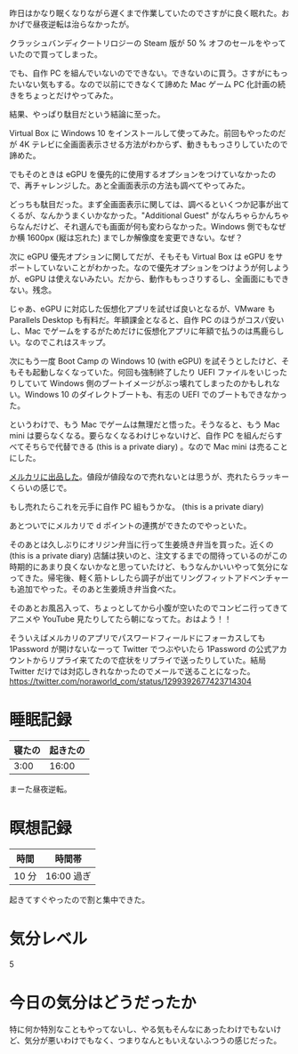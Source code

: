 昨日はかなり眠くなりながら遅くまで作業していたのでさすがに良く眠れた。おかげで昼夜逆転は治らなかったが。

クラッシュバンディクートリロジーの Steam 版が 50 % オフのセールをやっていたので買ってしまった。

でも、自作 PC を組んでいないのでできない。できないのに買う。さすがにもったいない気もする。なので以前にできなくて諦めた Mac ゲーム PC 化計画の続きをちょっとだけやってみた。

結果、やっぱり駄目だという結論に至った。

Virtual Box に Windows 10 をインストールして使ってみた。前回もやったのだが 4K テレビに全画面表示させる方法がわからず、動きももっさりしていたので諦めた。

でもそのときは eGPU を優先的に使用するオプションをつけていなかったので、再チャレンジした。あと全画面表示の方法も調べてやってみた。

どっちも駄目だった。まず全画面表示に関しては、調べるといくつか記事が出てくるが、なんかうまくいかなかった。"Additional Guest" がなんちゃらかんちゃらなんだけど、それ選んでも画面が何も変わらなかった。Windows 側でもなぜか横 1600px (縦は忘れた) までしか解像度を変更できない。なぜ？

次に eGPU 優先オプションに関してだが、そもそも Virtual Box は eGPU をサポートしていないことがわかった。なので優先オプションをつけようが何しようが、eGPU は使えないみたい。だから、動作ももっさりするし、全画面にもできない。残念。

じゃあ、eGPU に対応した仮想化アプリを試せば良いとなるが、VMware も Parallels Desktop も有料だ。年額課金となると、自作 PC のほうがコスパ安いし、Mac でゲームをするがためだけに仮想化アプリに年額で払うのは馬鹿らしい。なのでこれはスキップ。

次にもう一度 Boot Camp の Windows 10 (with eGPU) を試そうとしたけど、そもそも起動しなくなっていた。何回も強制終了したり UEFI ファイルをいじったりしていて Windows 側のブートイメージがぶっ壊れてしまったのかもしれない。Windows 10 のダイレクトブートも、有志の UEFI でのブートもできなかった。

というわけで、もう Mac でゲームは無理だと悟った。そうなると、もう Mac mini は要らなくなる。要らなくなるわけじゃないけど、自作 PC を組んだらすべてそちらで代替できる (this is a private diary) 。なので Mac mini は売ることにした。

[メルカリに出品した](https://www.mercari.com/jp/items/m98158423391/)。値段が値段なので売れないとは思うが、売れたらラッキーくらいの感じで。

もし売れたらこれを元手に自作 PC 組もうかな。 (this is a private diary) 

あとついでにメルカリで d ポイントの連携ができたのでやっといた。

そのあとは久しぶりにオリジン弁当に行って生姜焼き弁当を買った。近くの (this is a private diary) 店舗は狭いのと、注文するまでの間待っているのがこの時期的にあまり良くないかなと思っていたけど、もうなんかいいやって気分になってきた。帰宅後、軽く筋トレしたら調子が出てリングフィットアドベンチャーも追加でやった。そのあと生姜焼き弁当食べた。

そのあとお風呂入って、ちょっとしてから小腹が空いたのでコンビニ行ってきてアニメや YouTube 見たりしてたら朝になってた。おはよう！！

そういえばメルカリのアプリでパスワードフィールドにフォーカスしても 1Password が開けないなーって Twitter でつぶやいたら 1Password の公式アカウントからリプライ来てたので症状をリプライで送ったりしていた。結局 Twitter だけでは対応しきれなかったのでメールで送ることになった。
https://twitter.com/noraworld_com/status/1299392677423714304



# 睡眠記録
| 寝たの | 起きたの |
|---|---|
| 3:00 | 16:00 |

まーた昼夜逆転。



# 瞑想記録
| 時間 | 時間帯 |
|---|---|
| 10 分 | 16:00 過ぎ |

起きてすぐやったので割と集中できた。



# 気分レベル
5



# 今日の気分はどうだったか
特に何か特別なこともやってないし、やる気もそんなにあったわけでもないけど、気分が悪いわけでもなく、つまりなんともいえないふつうの感じだった。

